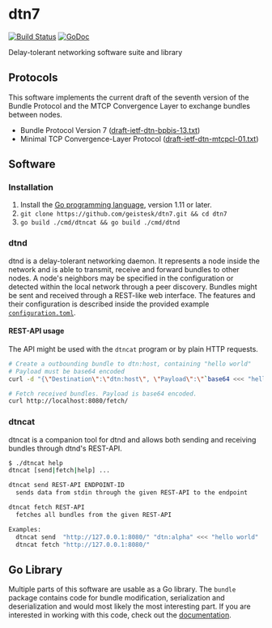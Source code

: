 # dtn7
[![Build Status](https://travis-ci.com/geistesk/dtn7.svg?branch=master)](https://travis-ci.com/geistesk/dtn7)
[![GoDoc](https://godoc.org/github.com/geistesk/dtn7?status.svg)](https://godoc.org/github.com/geistesk/dtn7)

Delay-tolerant networking software suite and library


## Protocols
This software implements the current draft of the seventh version of the Bundle
Protocol and the MTCP Convergence Layer to exchange bundles between nodes.

- Bundle Protocol Version 7 ([draft-ietf-dtn-bpbis-13.txt][dtn-bpbis-13])
- Minimal TCP Convergence-Layer Protocol
  ([draft-ietf-dtn-mtcpcl-01.txt][dtn-mtcpcl-01])


## Software
### Installation
1. Install the [Go programming language][golang], version 1.11 or later.
2. `git clone https://github.com/geistesk/dtn7.git && cd dtn7`
3. `go build ./cmd/dtncat && go build ./cmd/dtnd`


### dtnd
dtnd is a delay-tolerant networking daemon. It represents a node inside the
network and is able to transmit, receive and forward bundles to other nodes. A
node's neighbors may be specified in the configuration or detected within the
local network through a peer discovery. Bundles might be sent and received
through a REST-like web interface. The features and their configuration is
described inside the provided example
[`configuration.toml`][dtnd-configuration].

#### REST-API usage
The API might be used with the `dtncat` program or by plain HTTP requests.

```bash
# Create a outbounding bundle to dtn:host, containing "hello world"
# Payload must be base64 encoded
curl -d "{\"Destination\":\"dtn:host\", \"Payload\":\"`base64 <<< "hello world"`\"}" http://localhost:8080/send/

# Fetch received bundles. Payload is base64 encoded.
curl http://localhost:8080/fetch/
```

### dtncat
dtncat is a companion tool for dtnd and allows both sending and receiving
bundles through dtnd's REST-API.

```bash
$ ./dtncat help
dtncat [send|fetch|help] ...

dtncat send REST-API ENDPOINT-ID
  sends data from stdin through the given REST-API to the endpoint

dtncat fetch REST-API
  fetches all bundles from the given REST-API

Examples:
  dtncat send  "http://127.0.0.1:8080/" "dtn:alpha" <<< "hello world"
  dtncat fetch "http://127.0.0.1:8080/"
```


## Go Library
Multiple parts of this software are usable as a Go library. The `bundle`
package contains code for bundle modification, serialization and
deserialization and would most likely the most interesting part. If you are
interested in working with this code, check out the
[documentation][godoc].


[dtn-bpbis-13]: https://tools.ietf.org/html/draft-ietf-dtn-bpbis-13
[dtn-mtcpcl-01]: https://tools.ietf.org/html/draft-ietf-dtn-mtcpcl-01
[dtnd-configuration]: https://github.com/geistesk/dtn7/blob/master/cmd/dtnd/configuration.toml
[godoc]: https://godoc.org/github.com/geistesk/dtn7
[golang]: https://golang.org/
